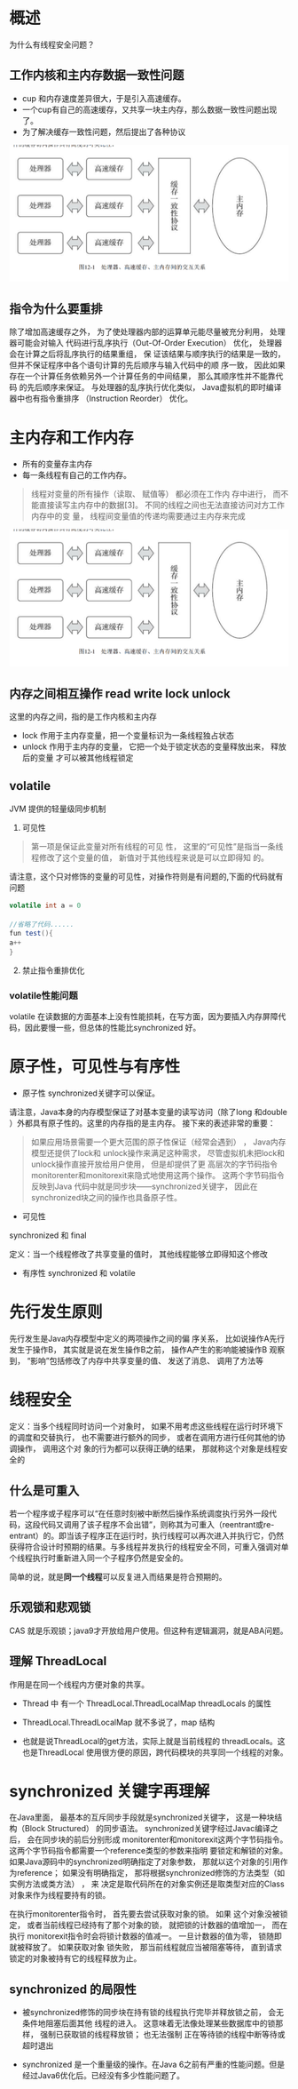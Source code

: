 # 概述

为什么有线程安全问题？

## 工作内核和主内存数据一致性问题

- cup 和内存速度差异很大，于是引入高速缓存。
- 一个cup有自己的高速缓存，又共享一块主内存，那么数据一致性问题出现了。
- 为了解决缓存一致性问题，然后提出了各种协议


![image](assets/WechatIMG20.jpg)


## 指令为什么要重排

除了增加高速缓存之外， 为了使处理器内部的运算单元能尽量被充分利用， 处理器可能会对输入
代码进行乱序执行（Out-Of-Order Execution） 优化， 处理器会在计算之后将乱序执行的结果重组， 保
证该结果与顺序执行的结果是一致的， 但并不保证程序中各个语句计算的先后顺序与输入代码中的顺
序一致， 因此如果存在一个计算任务依赖另外一个计算任务的中间结果， 那么其顺序性并不能靠代码
的先后顺序来保证。 与处理器的乱序执行优化类似， Java虚拟机的即时编译器中也有指令重排序
（Instruction Reorder） 优化。


# 主内存和工作内存

- 所有的变量存主内存
- 每一条线程有自己的工作内存。
> 线程对变量的所有操作（读取、 赋值等） 都必须在工作内
存中进行， 而不能直接读写主内存中的数据[3]。 不同的线程之间也无法直接访问对方工作内存中的变
量， 线程间变量值的传递均需要通过主内存来完成

![image](assets/WechatIMG20.jpg)


## 内存之间相互操作 read write lock unlock

这里的内存之间，指的是工作内核和主内存


- lock 作用于主内存变量，把一个变量标识为一条线程独占状态
- unlock  作用于主内存的变量， 它把一个处于锁定状态的变量释放出来， 释放后的变量
才可以被其他线程锁定

## volatile

JVM 提供的轻量级同步机制

1.  可见性 
>  第一项是保证此变量对所有线程的可见
性， 这里的“可见性”是指当一条线程修改了这个变量的值， 新值对于其他线程来说是可以立即得知
的。

请注意，这个只对修饰的变量的可见性，对操作符则是有问题的,下面的代码就有问题

``` java 
volatile int a = 0

//省略了代码......
fun test(){
a++
}
```

2. 禁止指令重排优化

### volatile性能问题

volatile 在读数据的方面基本上没有性能损耗，在写方面，因为要插入内存屏障代码，因此要慢一些，但总体的性能比synchronized 好。

# 原子性，可见性与有序性

- 原子性 
synchronized关键字可以保证。

请注意，Java本身的内存模型保证了对基本变量的读写访问（除了long 和double ）外都具有原子性的。这里的内存指的是主内存。
接下来的表述非常的重要：

> 如果应用场景需要一个更大范围的原子性保证（经常会遇到） ， Java内存模型还提供了lock和
unlock操作来满足这种需求， 尽管虚拟机未把lock和unlock操作直接开放给用户使用， 但是却提供了更
高层次的字节码指令monitorenter和monitorexit来隐式地使用这两个操作。 这两个字节码指令反映到Java
代码中就是同步块——synchronized关键字， 因此在synchronized块之间的操作也具备原子性。


- 可见性

synchronized 和 final

定义：当一个线程修改了共享变量的值时， 其他线程能够立即得知这个修改

- 有序性
synchronized 和 volatile


# 先行发生原则

先行发生是Java内存模型中定义的两项操作之间的偏
序关系， 比如说操作A先行发生于操作B， 其实就是说在发生操作B之前， 操作A产生的影响能被操作B
观察到， “影响”包括修改了内存中共享变量的值、 发送了消息、 调用了方法等

# 线程安全

定义：当多个线程同时访问一个对象时， 如果不用考虑这些线程在运行时环境下
的调度和交替执行， 也不需要进行额外的同步， 或者在调用方进行任何其他的协调操作， 调用这个对
象的行为都可以获得正确的结果， 那就称这个对象是线程安全的

## 什么是可重入


若一个程序或子程序可以“在任意时刻被中断然后操作系统调度执行另外一段代码，这段代码又调用了该子程序不会出错”，则称其为可重入（reentrant或re-entrant）的。即当该子程序正在运行时，执行线程可以再次进入并执行它，仍然获得符合设计时预期的结果。与多线程并发执行的线程安全不同，可重入强调对单个线程执行时重新进入同一个子程序仍然是安全的。

简单的说，就是**同一个线程**可以反复进入而结果是符合预期的。

## 乐观锁和悲观锁

CAS  就是乐观锁；java9才开放给用户使用。但这种有逻辑漏洞，就是ABA问题。



## 理解 ThreadLocal

作用是在同一个线程内方便对象的共享。

- Thread  中 有一个 ThreadLocal.ThreadLocalMap threadLocals 的属性
- ThreadLocal.ThreadLocalMap  就不多说了，map 结构

- 也就是说ThreadLocal的get方法，实际上就是当前线程的 threadLocals。这也是ThreadLocal 使用很方便的原因，跨代码模块的共享同一个线程的对象。


  

# synchronized 关键字再理解

在Java里面， 最基本的互斥同步手段就是synchronized关键字， 这是一种块结构（Block
Structured） 的同步语法。 synchronized关键字经过Javac编译之后， 会在同步块的前后分别形成
monitorenter和monitorexit这两个字节码指令。 这两个字节码指令都需要一个reference类型的参数来指明
要锁定和解锁的对象。 如果Java源码中的synchronized明确指定了对象参数， 那就以这个对象的引用作
为reference； 如果没有明确指定， 那将根据synchronized修饰的方法类型（如实例方法或类方法） ， 来
决定是取代码所在的对象实例还是取类型对应的Class对象来作为线程要持有的锁。

在执行monitorenter指令时， 首先要去尝试获取对象的锁。 如果
这个对象没被锁定， 或者当前线程已经持有了那个对象的锁， 就把锁的计数器的值增加一， 而在执行
monitorexit指令时会将锁计数器的值减一。 一旦计数器的值为零， 锁随即就被释放了。 如果获取对象
锁失败， 那当前线程就应当被阻塞等待， 直到请求锁定的对象被持有它的线程释放为止。


## synchronized 的局限性

- 被synchronized修饰的同步块在持有锁的线程执行完毕并释放锁之前， 会无条件地阻塞后面其他
线程的进入。 这意味着无法像处理某些数据库中的锁那样， 强制已获取锁的线程释放锁； 也无法强制
正在等待锁的线程中断等待或超时退出

- synchronized 是一个重量级的操作。在Java 6之前有严重的性能问题。但是经过Java6优化后。已经没有多少性能问题了。